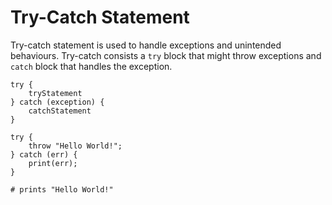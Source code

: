 # Try-Catch Statement

Try-catch statement is used to handle exceptions and unintended behaviours. Try-catch consists a `try` block that might throw exceptions and `catch` block that handles the exception.

```title="Syntax"
try {
    tryStatement
} catch (exception) {
    catchStatement
}
```

```title="Example"
try {
    throw "Hello World!";
} catch (err) {
    print(err);
}

# prints "Hello World!"
```
